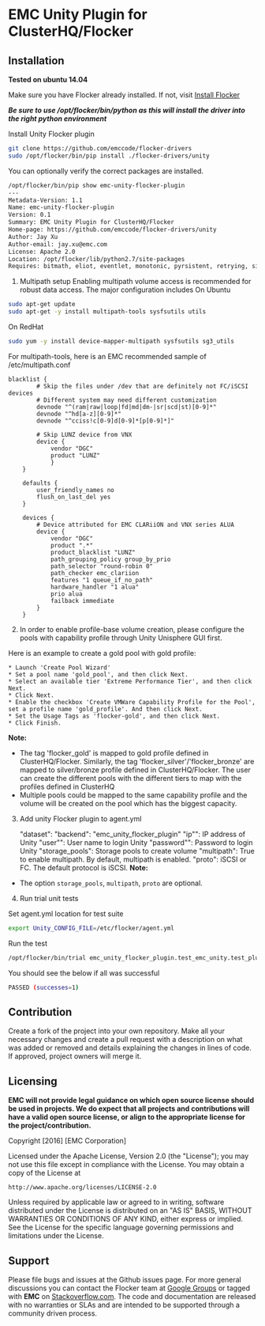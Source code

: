 # EMC Unity Plugin for ClusterHQ/Flocker

## Installation

**Tested on ubuntu 14.04**

Make sure you have Flocker already installed. If not, visit [Install Flocker](https://docs.clusterhq.com/en/1.8.0/install/install-client.html)

**_Be sure to use /opt/flocker/bin/python as this will install the driver into the right python environment_**

Install Unity Flocker plugin
```bash
git clone https://github.com/emccode/flocker-drivers
sudo /opt/flocker/bin/pip install ./flocker-drivers/unity
```

You can optionally verify the correct packages are installed.
```bash
/opt/flocker/bin/pip show emc-unity-flocker-plugin
---
Metadata-Version: 1.1
Name: emc-unity-flocker-plugin
Version: 0.1
Summary: EMC Unity Plugin for ClusterHQ/Flocker
Home-page: https://github.com/emccode/flocker-drivers/unity
Author: Jay Xu
Author-email: jay.xu@emc.com
License: Apache 2.0
Location: /opt/flocker/lib/python2.7/site-packages
Requires: bitmath, eliot, eventlet, monotonic, pyrsistent, retrying, six, storops, Twisted, zope.interface
```

1) Multipath setup
Enabling multipath volume access is recommended for robust data access. The major configuration includes
On Ubuntu
```bash
sudo apt-get update
sudo apt-get -y install multipath-tools sysfsutils utils 
```
On RedHat
```bash
sudo yum -y install device-mapper-multipath sysfsutils sg3_utils
```

For multipath-tools, here is an EMC recommended sample of /etc/multipath.conf
```
blacklist {
        # Skip the files under /dev that are definitely not FC/iSCSI devices
        # Different system may need different customization
        devnode "^(ram|raw|loop|fd|md|dm-|sr|scd|st)[0-9]*"
        devnode "^hd[a-z][0-9]*"
        devnode "^cciss!c[0-9]d[0-9]*[p[0-9]*]"

        # Skip LUNZ device from VNX
        device {
            vendor "DGC"
            product "LUNZ"
            }
    }

    defaults {
        user_friendly_names no
        flush_on_last_del yes
    }

    devices {
        # Device attributed for EMC CLARiiON and VNX series ALUA
        device {
            vendor "DGC"
            product ".*"
            product_blacklist "LUNZ"
            path_grouping_policy group_by_prio
            path_selector "round-robin 0"
            path_checker emc_clariion
            features "1 queue_if_no_path"
            hardware_handler "1 alua"
            prio alua
            failback immediate
        }
    }
```

2) In order to enable profile-base volume creation, please configure the pools with capability profile through Unity Unisphere GUI first.

Here is an example to create a gold pool with gold profile:
      
    * Launch 'Create Pool Wizard' 
    * Set a pool name 'gold_pool', and then click Next.
    * Select an available tier 'Extreme Performance Tier', and then click Next.
    * Click Next.
    * Enable the checkbox 'Create VMWare Capability Profile for the Pool', set a profile name 'gold_profile'. And then click Next.
    * Set the Usage Tags as 'flocker-gold', and then click Next.
    * Click Finish.
__Note:__

* The tag 'flocker_gold' is mapped to gold profile defined in ClusterHQ/Flocker. Similarly, the tag 'flocker_silver'/'flocker_bronze' are mapped to silver/bronze profile defined in ClusterHQ/Flocker. The user can create the different pools with the different tiers to map with the profiles defined in ClusterHQ
* Multiple pools could be mapped to the same capability profile and the volume will be created on the pool which has the biggest capacity. 

3) Add unity Flocker plugin to agent.yml

    "dataset":
      "backend": "emc_unity_flocker_plugin"
      "ip"": IP address of Unity
      "user"": User name to login Unity
      "password"": Password to login Unity
      "storage_pools": Storage pools to create volume
      "multipath": True to enable multipath. By default, multipath is enabled.
      "proto": iSCSI or FC. The default protocol is iSCSI.
__Note:__
     
* The option `storage_pools`, `multipath`, `proto` are optional.

4) Run trial unit tests

Set agent.yml location for test suite
```bash
export Unity_CONFIG_FILE=/etc/flocker/agent.yml
```

Run the test
```bash
/opt/flocker/bin/trial emc_unity_flocker_plugin.test_emc_unity.test_plugin
```

You should see the below if all was successful
```bash
PASSED (successes=1)
```

## Contribution
Create a fork of the project into your own repository. Make all your necessary changes and create a pull request with a description on what was added or removed and details explaining the changes in lines of code. If approved, project owners will merge it.

Licensing
---------
**EMC will not provide legal guidance on which open source license should be used in projects. We do expect that all projects and contributions will have a valid open source license, or align to the appropriate license for the project/contribution.** 

Copyright [2016] [EMC Corporation]

Licensed under the Apache License, Version 2.0 (the "License"); 
you may not use this file except in compliance with the License. 
You may obtain a copy of the License at

    http://www.apache.org/licenses/LICENSE-2.0

Unless required by applicable law or agreed to in writing, software
distributed under the License is distributed on an "AS IS" BASIS,
WITHOUT WARRANTIES OR CONDITIONS OF ANY KIND, either express or implied.
See the License for the specific language governing permissions and
limitations under the License.

Support
-------
Please file bugs and issues at the Github issues page. For more general discussions you can contact the Flocker team at <a href="https://groups.google.com/forum/#!forum/flocker-users"> Google Groups</a> or tagged with **EMC** on <a href="https://stackoverflow.com">Stackoverflow.com</a>. The code and documentation are released with no warranties or SLAs and are intended to be supported through a community driven process. 